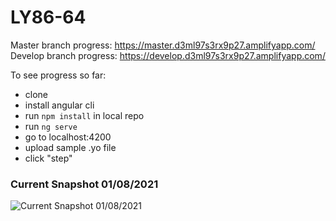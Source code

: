 # LY86-64

Master branch progress: https://master.d3ml97s3rx9p27.amplifyapp.com/
Develop branch progress: https://develop.d3ml97s3rx9p27.amplifyapp.com/

To see progress so far: 
- clone
- install angular cli
- run `npm install` in local repo
- run `ng serve` 
- go to localhost:4200
- upload sample .yo file
- click "step"

### Current Snapshot 01/08/2021
![Current Snapshot 01/08/2021](https://i.ibb.co/2cTbR7Z/Current-work-01082021.jpg "Current Snapshot 01/08/2021")
